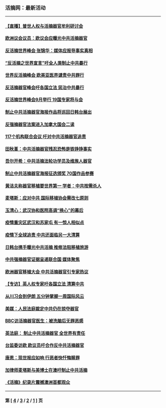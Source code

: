 ### 活摘网：最新活动
---
#### [【直播】普世人权与活摘器官牟利研讨会](../../pages/nf5883/n13425146.md?05070430) 
#### [欧洲议会议员：欧议会应曝光中共活摘器官](../../pages/nf5883/n13336571.md?05070430) 
#### [反活摘世界峰会 张锦华：媒体应报导事实真相](../../pages/nf5883/n13278502.md?05070430) 
#### [“反活摘之世界宣言”吁全人类制止中共暴行](../../pages/nf5883/n13259730.md?05070430) 
#### [世界反活摘峰会 欧美亚医界谴责中共罪行](../../pages/nf5883/n13253550.md?05070430) 
#### [反活摘器官峰会吁各国立法 惩治中共暴行](../../pages/nf5883/n13245052.md?05070430) 
#### [反活摘世界峰会9月举行 19国专家将与会](../../pages/nf5883/n13201492.md?05070430) 
#### [制止中共活摘器官海报作品将巡回日韩台展出](../../pages/nf5883/n13177791.md?05070430) 
#### [反强摘器官法案进入加拿大国会二读](../../pages/nf5883/n13033450.md?05070430) 
#### [117个机构联合会议 吁对中共活摘器官追责](../../pages/nf5883/n12775087.md?05070430) 
#### [田秋堇：中共活摘器官残忍恐怖是铁铮铮事实](../../pages/nf5883/n12702148.md?05070430) 
#### [吾尔开希：中共活摘法轮功学员及维族人器官](../../pages/nf5883/n12693197.md?05070430) 
#### [制止中共活摘器官海报征选颁奖 70国作品参赛](../../pages/nf5883/n12692050.md?05070430) 
#### [黄洁夫称器官移植要世界第一 学者：中共按需杀人](../../pages/nf5883/n12572329.md?05070430) 
#### [麦塔斯：应对中共 国际移植协会需改七原则](../../pages/nf5883/n12514711.md?05070430) 
#### [玉清心：武汉协和医院高调“换心”的幕后](../../pages/nf5883/n12298730.md?05070430) 
#### [疫情重灾区武汉和苏家屯 有一惊人相似点](../../pages/nf5883/n12150824.md?05070430) 
#### [疫情下全球追责 中共还面临另一大清算](../../pages/nf5883/n12070397.md?05070430) 
#### [日韩台携手曝光中共活摘 推修法阻移植旅游](../../pages/nf5883/n11712046.md?05070430) 
#### [中共强摘器官证据呈递联合国 媒体聚焦](../../pages/nf5883/n11546426.md?05070430) 
#### [欧洲器官移植大会 中共活摘器官引专家热议](../../pages/nf5883/n11539095.md?05070430) 
#### [【专访】英人权专家吁各国立法 清算中共](../../pages/nf5883/n11367315.md?05070430) 
#### [从川习会到伊朗 五分钟掌握一周国际风云](../../pages/nf5883/n11338520.md?05070430) 
#### [美媒：人民法庭裁定中共仍在掠夺器官](../../pages/nf5883/n11334897.md?05070430) 
#### [BBC访活摘器官医生：被洗脑后无罪恶感](../../pages/nf5883/n11335935.md?05070430) 
#### [英法庭： 制止中共活摘器官 全世界有责任](../../pages/nf5883/n11330691.md?05070430) 
#### [台监委访欧 欧议员吁合作反中共活摘器官](../../pages/nf5883/n11109190.md?05070430) 
#### [唐恩：现世报应如响 行恶者快忏悔赎罪](../../pages/nf5883/n11104016.md?05070430) 
#### [加律师麦塔斯与美博士在澳吁制止中共活摘](../../pages/nf5883/n10724764.md?05070430) 
#### [《活摘》纪录片震撼澳洲首都观众](../../pages/nf5883/n10722747.md?05070430) 

---
#### 第 [ [4](./4.md?05070430) / [3](./3.md?05070430) / [2](./2.md?05070430) / [1](./1.md?05070430) ] 页
